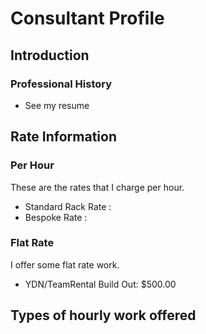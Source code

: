 # Consultant Profile

## Introduction

### Professional History

- See my resume

## Rate Information

### Per Hour

These are the rates that I charge per hour.

- Standard Rack Rate :
- Bespoke Rate :

### Flat Rate

I offer some flat rate work.

- YDN/TeamRental Build Out: $500.00

## Types of hourly work offered
